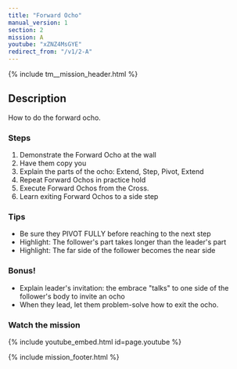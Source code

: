 ```yaml
---
title: "Forward Ocho"
manual_version: 1
section: 2
mission: A
youtube: "xZNZ4MsGYE"
redirect_from: "/v1/2-A"
---
```


{% include tm__mission_header.html %}

## Description

How to do the forward ocho. 

### Steps

1. Demonstrate the Forward Ocho at the wall
2. Have them copy you
3. Explain the parts of the ocho: Extend, Step, Pivot, Extend
4. Repeat Forward Ochos in practice hold
5. Execute Forward Ochos from the Cross.
6. Learn exiting Forward Ochos to a side step

### Tips

* Be sure they PIVOT FULLY before reaching to the next step
* Highlight: The follower's part takes longer than the leader's part
* Highlight: The far side of the follower becomes the near side

### Bonus!

* Explain leader's invitation: the embrace "talks" to one side of the follower's body to invite an ocho
* When they lead, let them problem-solve how to exit the ocho.

### Watch the mission

{% include youtube_embed.html id=page.youtube %}

{% include mission_footer.html %}
